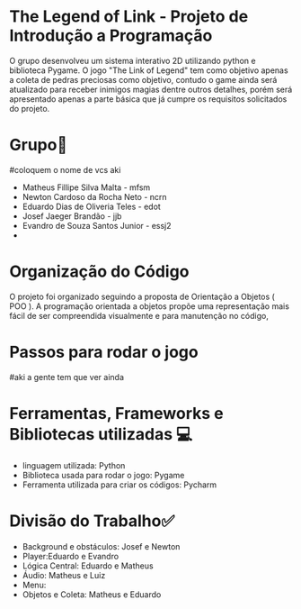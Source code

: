 # The Legend of Link - Projeto de Introdução a Programação
O grupo desenvolveu um sistema interativo 2D utilizando python e biblioteca Pygame. O jogo "The Link of Legend" tem como objetivo apenas a coleta de pedras preciosas como objetivo, contudo o game ainda será atualizado para receber inimigos magias dentre outros detalhes, porém será apresentado apenas a parte básica que já cumpre os requisitos solicitados do projeto.


# Grupo👷
#coloquem o nome de vcs aki
* Matheus Fillipe Silva Malta - mfsm
* Newton Cardoso da Rocha Neto - ncrn
* Eduardo Dias de Oliveria Teles - edot
* Josef Jaeger Brandão - jjb
* Evandro de Souza Santos Junior - essj2
* 

# Organização do Código
O projeto foi organizado seguindo a proposta de Orientação a Objetos ( POO ). A programação orientada a objetos propõe uma representação mais fácil de ser compreendida visualmente e para manutenção no código,

# Passos para rodar o jogo
#aki a gente tem que ver ainda 


# Ferramentas, Frameworks e Bibliotecas utilizadas 💻
* linguagem utilizada: Python
* Biblioteca usada para rodar o jogo: Pygame
* Ferramenta utilizada para criar os códigos: Pycharm

# Divisão do Trabalho✅
* Background e obstáculos: Josef e Newton
* Player:Eduardo e Evandro
* Lógica Central: Eduardo e Matheus
* Áudio: Matheus e Luiz
* Menu: 
* Objetos e Coleta: Matheus e Eduardo








